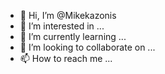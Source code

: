 - 👋 Hi, I’m @Mikekazonis
- 👀 I’m interested in ...
- 🌱 I’m currently learning ...
- 💞️ I’m looking to collaborate on ...
- 📫 How to reach me ...

<!---
Mikekazonis/Mikekazonis is a ✨ special ✨ repository because its `README.md` (this file) appears on your GitHub profile.
You can click the Preview link to take a look at your changes.
--->
